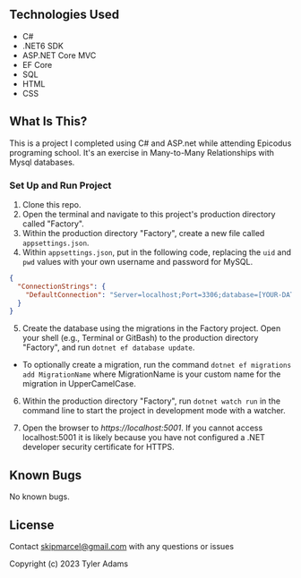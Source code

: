 ## Technologies Used

- C#
- .NET6 SDK
- ASP.NET Core MVC
- EF Core
- SQL
- HTML
- CSS

## What Is This?

This is a project I completed using C# and ASP.net while attending Epicodus programing school. It's an exercise in Many-to-Many Relationships with Mysql databases.

### Set Up and Run Project

1. Clone this repo.
2. Open the terminal and navigate to this project's production directory called "Factory".
3. Within the production directory "Factory", create a new file called `appsettings.json`.
4. Within `appsettings.json`, put in the following code, replacing the `uid` and `pwd` values with your own username and password for MySQL.

```json
{
  "ConnectionStrings": {
    "DefaultConnection": "Server=localhost;Port=3306;database=[YOUR-DATABASE-NAME];uid=[YOUR-USER-NAME];pwd=[YOUR-PASSWOR];"
  }
}
```

5. Create the database using the migrations in the Factory project. Open your shell (e.g., Terminal or GitBash) to the production directory "Factory", and run `dotnet ef database update`.

- To optionally create a migration, run the command `dotnet ef migrations add MigrationName` where MigrationName is your custom name for the migration in UpperCamelCase.

6. Within the production directory "Factory", run `dotnet watch run` in the command line to start the project in development mode with a watcher.

7. Open the browser to _https://localhost:5001_. If you cannot access localhost:5001 it is likely because you have not configured a .NET developer security certificate for HTTPS.

## Known Bugs

No known bugs.

## License

Contact skipmarcel@gmail.com with any questions or issues

Copyright (c) 2023 Tyler Adams
